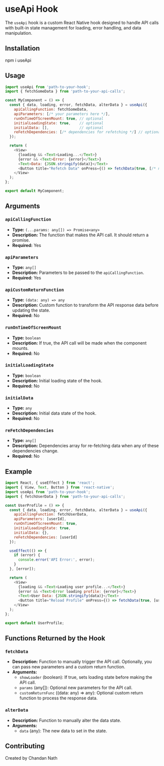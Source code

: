 
# useApi Hook

The `useApi` hook is a custom React Native hook designed to handle API calls with built-in state management for loading, error handling, and data manipulation.

## Installation

npm i useApi
## Usage

```javascript
import useApi from 'path-to-your-hook';
import { fetchSomeData } from 'path-to-your-api-calls';

const MyComponent = () => {
  const { data, loading, error, fetchData, alterData } = useApi({
    apiCallingFunction: fetchSomeData,
    apiParameters: [/* your parameters here */],
    runOnTimeOfScreenMount: true, // optional
    initialLoadingState: true,    // optional
    initialData: [],              // optional
    reFetchDependencies: [/* dependencies for refetching */] // optional
  });

  return (
    <View>
      {loading && <Text>Loading...</Text>}
      {error && <Text>Error: {error}</Text>}
      <Text>Data: {JSON.stringify(data)}</Text>
      <Button title="Refetch Data" onPress={() => fetchData(true, [/* new parameters */])} />
    </View>
  );
};

export default MyComponent;
```

## Arguments

### `apiCallingFunction`

- **Type:** `(...params: any[]) => Promise<any>`
- **Description:** The function that makes the API call. It should return a promise.
- **Required:** Yes

### `apiParameters`

- **Type:** `any[]`
- **Description:** Parameters to be passed to the `apiCallingFunction`.
- **Required:** Yes

### `apiCustomReturnFunction`

- **Type:** `(data: any) => any`
- **Description:** Custom function to transform the API response data before updating the state.
- **Required:** No

### `runOnTimeOfScreenMount`

- **Type:** `boolean`
- **Description:** If true, the API call will be made when the component mounts.
- **Required:** No

### `initialLoadingState`

- **Type:** `boolean`
- **Description:** Initial loading state of the hook.
- **Required:** No

### `initialData`

- **Type:** `any`
- **Description:** Initial data state of the hook.
- **Required:** No

### `reFetchDependencies`

- **Type:** `any[]`
- **Description:** Dependencies array for re-fetching data when any of these dependencies change.
- **Required:** No

## Example

```javascript
import React, { useEffect } from 'react';
import { View, Text, Button } from 'react-native';
import useApi from 'path-to-your-hook';
import { fetchUserData } from 'path-to-your-api-calls';

const UserProfile = () => {
  const { data, loading, error, fetchData, alterData } = useApi({
    apiCallingFunction: fetchUserData,
    apiParameters: [userId],
    runOnTimeOfScreenMount: true,
    initialLoadingState: true,
    initialData: {},
    reFetchDependencies: [userId]
  });

  useEffect(() => {
    if (error) {
      console.error('API Error:', error);
    }
  }, [error]);

  return (
    <View>
      {loading && <Text>Loading user profile...</Text>}
      {error && <Text>Error loading profile: {error}</Text>}
      <Text>User Data: {JSON.stringify(data)}</Text>
      <Button title="Reload Profile" onPress={() => fetchData(true, [userId])} />
    </View>
  );
};

export default UserProfile;
```

## Functions Returned by the Hook

### `fetchData`

- **Description:** Function to manually trigger the API call. Optionally, you can pass new parameters and a custom return function.
- **Arguments:**
  - `showLoader` (boolean): If true, sets loading state before making the API call.
  - `params` (any[]): Optional new parameters for the API call.
  - `customReturnFunc` ((data: any) => any): Optional custom return function to process the response data.

### `alterData`

- **Description:** Function to manually alter the data state.
- **Arguments:**
  - `data` (any): The new data to set in the state.

## Contributing
Created by Chandan Nath
